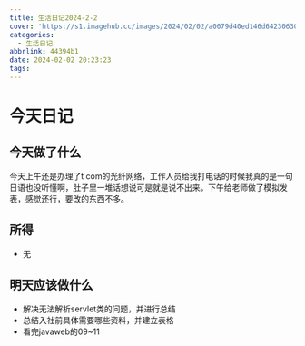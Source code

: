 ```yaml
---
title: 生活日记2024-2-2
cover: 'https://s1.imagehub.cc/images/2024/02/02/a0079d40ed146d64230630a2352c9d3c.jpeg'
categories:
  - 生活日记
abbrlink: 44394b1
date: 2024-02-02 20:23:23
tags:
---
```


# 今天日记

## 今天做了什么
今天上午还是办理了t com的光纤网络，工作人员给我打电话的时候我真的是一句日语也没听懂啊，肚子里一堆话想说可是就是说不出来。下午给老师做了模拟发表，感觉还行，要改的东西不多。

## 所得
- 无

## 明天应该做什么
- 解决无法解析servlet类的问题，并进行总结
- 总结入社前具体需要哪些资料，并建立表格
- 看完javaweb的09~11